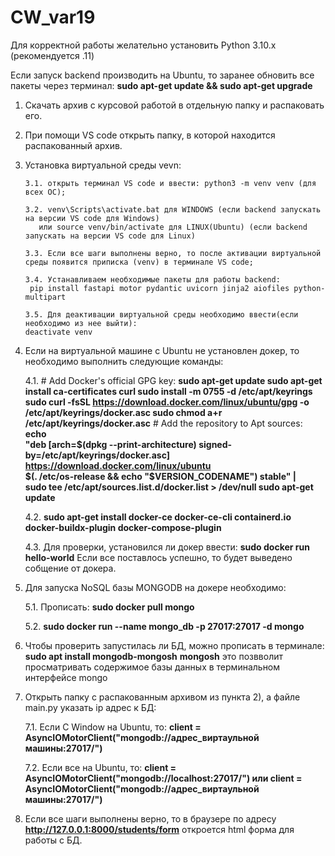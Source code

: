 # CW_var19
Для корректной работы желательно установить Python 3.10.x (рекомендуется .11)

Если запуск backend производить на Ubuntu, то заранее обновить все пакеты через терминал: **sudo apt-get update && sudo apt-get upgrade**
1. Скачать архив с курсовой работой в отдельную папку и распаковать его.
2.  При помощи VS code открыть папку, в которой находится распакованный архив.
3. Установка виртуальной среды vevn:
   
       3.1. открыть терминал VS code и ввести: python3 -m venv venv (для всех ОС);
   
       3.2. venv\Scripts\activate.bat для WINDOWS (если backend запускать на версии VS code для Windows)
          или source venv/bin/activate для LINUX(Ubuntu) (если backend запускать на версии VS code для Linux)
   
       3.3. Если все шаги выполнены верно, то после активации виртуальной среды появится приписка (venv) в терминале VS code;
   
       3.4. Устанавливаем необходимые пакеты для работы backend:
        pip install fastapi motor pydantic uvicorn jinja2 aiofiles python-multipart
   
       3.5. Для деактивации виртуальной среды необходимо ввести(если необходимо из нее выйти):
       deactivate venv

4. Если на виртуальной машине с Ubuntu не установлен докер, то необходимо выполнить следующие команды:

     4.1. # Add Docker's official GPG key:
          **sudo apt-get update
          sudo apt-get install ca-certificates curl
          sudo install -m 0755 -d /etc/apt/keyrings
          sudo curl -fsSL https://download.docker.com/linux/ubuntu/gpg -o /etc/apt/keyrings/docker.asc
          sudo chmod a+r /etc/apt/keyrings/docker.asc**
          # Add the repository to Apt sources:
          **echo \
            "deb [arch=$(dpkg --print-architecture) signed-by=/etc/apt/keyrings/docker.asc] https://download.docker.com/linux/ubuntu \
            $(. /etc/os-release && echo "$VERSION_CODENAME") stable" | \
            sudo tee /etc/apt/sources.list.d/docker.list > /dev/null
          sudo apt-get update**
   
     4.2. **sudo apt-get install docker-ce docker-ce-cli containerd.io docker-buildx-plugin docker-compose-plugin**
   
     4.3. Для проверки, установился ли докер ввести: 
         **sudo docker run hello-world**
          Если все поставлось успешно, то будет выведено собщение от докера.

5. Для запуска NoSQL базы MONGODB на докере необходимо:
   
     5.1. Прописать: **sudo docker pull mongo**
   
     5.2. **sudo docker run --name mongo_db -p 27017:27017 -d mongo**

6. Чтобы проверить запустилась ли БД, можно прописать в терминале:
    **sudo apt install mongodb-mongosh**
   **mongosh**
    это позвволит просматривать содержимое базы данных в терминальном интерфейсе mongo

7. Открыть папку с распакованным архивом из пункта 2), а файле main.py указать ip адрес к БД:

      7.1. Если С Window на Ubuntu, то:  **client = AsyncIOMotorClient("mongodb://адрес_виртаульной машины:27017/")**
   
      7.2. Если все на Ubuntu, то:       **client = AsyncIOMotorClient("mongodb://localhost:27017/") или client = AsyncIOMotorClient("mongodb://адрес_виртаульной машины:27017/")**

8. Если все шаги выполнены верно, то в браузере по адресу **http://127.0.0.1:8000/students/form** откроется html форма для работы с БД.

